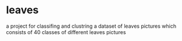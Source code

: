# leaves
a project for classifing and clustring a dataset of leaves pictures which consists of 40 classes of different leaves pictures
